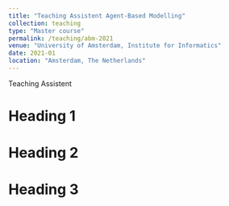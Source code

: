 ```yaml
---
title: "Teaching Assistent Agent-Based Modelling"
collection: teaching
type: "Master course"
permalink: /teaching/abm-2021
venue: "University of Amsterdam, Institute for Informatics"
date: 2021-01
location: "Amsterdam, The Netherlands"
---
```


Teaching Assistent

Heading 1
======

Heading 2
======

Heading 3
======